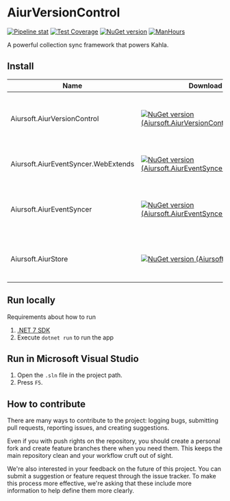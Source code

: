 # AiurVersionControl

[![Pipeline stat](https://gitlab.aiursoft.cn/aiursoft/aiurversioncontrol/badges/master/pipeline.svg)](https://gitlab.aiursoft.cn/aiursoft/aiurversioncontrol/-/pipelines)
[![Test Coverage](https://gitlab.aiursoft.cn/aiursoft/aiurversioncontrol/badges/master/coverage.svg)](https://gitlab.aiursoft.cn/aiursoft/aiurversioncontrol/-/pipelines)
[![NuGet version](https://img.shields.io/nuget/v/Aiursoft.AiurVersionControl.svg?style=flat-square)](https://www.nuget.org/packages/Aiursoft.AiurVersionControl/)
[![ManHours](https://manhours.aiursoft.cn/r/gitlab.aiursoft.cn/aiursoft/aiurversioncontrol.svg)](https://gitlab.aiursoft.cn/aiursoft/aiurversioncontrol/-/commits/master?ref_type=heads)

A powerful collection sync framework that powers Kahla.

## Install

| Name                       | Download                                                                                                                                                                                     | Description                                                                        |
|----------------------------|----------------------------------------------------------------------------------------------------------------------------------------------------------------------------------------------|------------------------------------------------------------------------------------|
| Aiursoft.AiurVersionControl         | [![NuGet version (Aiursoft.AiurVersionControl)](https://img.shields.io/nuget/v/Aiursoft.AiurVersionControl.svg?style=flat-square)](https://www.nuget.org/packages/Aiursoft.AiurVersionControl/)                         | An event repro engine which helps generate final workspace from commit history.    |
| Aiursoft.AiurEventSyncer.WebExtends | [![NuGet version (Aiursoft.AiurEventSyncer.WebExtends)](https://img.shields.io/nuget/v/Aiursoft.AiurEventSyncer.WebExtends.svg?style=flat-square)](https://www.nuget.org/packages/Aiursoft.AiurEventSyncer.WebExtends/) | WebSocket protocol server side support for AiurEventSyncer.                        |
| Aiursoft.AiurEventSyncer            | [![NuGet version (Aiursoft.AiurEventSyncer)](https://img.shields.io/nuget/v/Aiursoft.AiurEventSyncer.svg?style=flat-square)](https://www.nuget.org/packages/Aiursoft.AiurEventSyncer/)                                  | A commits sync framework which achieves final consistency and always availability. |
| Aiursoft.AiurStore                  | [![NuGet version (Aiursoft.AiurStore)](https://img.shields.io/nuget/v/Aiursoft.AiurStore.svg?style=flat-square)](https://www.nuget.org/packages/Aiursoft.AiurStore/)                                                    | An abstract database layer which describes a immutable data storage.               |

## Run locally

Requirements about how to run

1. [.NET 7 SDK](http://dot.net/)
2. Execute `dotnet run` to run the app

## Run in Microsoft Visual Studio

1. Open the `.sln` file in the project path.
2. Press `F5`.

## How to contribute

There are many ways to contribute to the project: logging bugs, submitting pull requests, reporting issues, and creating suggestions.

Even if you with push rights on the repository, you should create a personal fork and create feature branches there when you need them. This keeps the main repository clean and your workflow cruft out of sight.

We're also interested in your feedback on the future of this project. You can submit a suggestion or feature request through the issue tracker. To make this process more effective, we're asking that these include more information to help define them more clearly.
